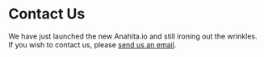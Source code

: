 # Contact Us

We have just launched the new Anahita.io and still ironing out the wrinkles. If you wish to contact us, please [send us an email](mailto:coreteam@anahita.io).
